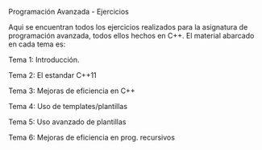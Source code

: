 Programación Avanzada - Ejercicios

Aqui se encuentran todos los ejercicios realizados para la asignatura
de programación avanzada, todos ellos hechos en C++.
El material abarcado en cada tema es:

Tema 1: Introducción.

Tema 2: El estandar C++11

Tema 3: Mejoras de eficiencia en C++

Tema 4: Uso de templates/plantillas

Tema 5: Uso avanzado de plantillas

Tema 6: Mejoras de eficiencia en prog. recursivos
